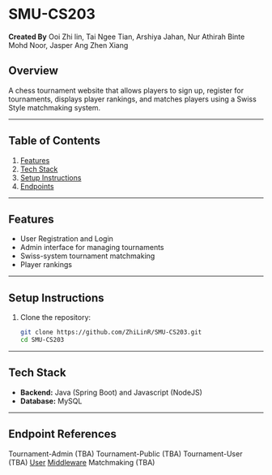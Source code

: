 # SMU-CS203

**Created By**
Ooi Zhi lin, Tai Ngee Tian, Arshiya Jahan, Nur Athirah Binte Mohd Noor, Jasper Ang Zhen Xiang

## Overview

A chess tournament website that allows players to sign up, register for tournaments, displays player rankings, and matches players using a Swiss Style matchmaking system.

---

## Table of Contents

1. [Features](#features)
2. [Tech Stack](#tech-stack)
3. [Setup Instructions](#setup-instructions)
4. [Endpoints](#endpoint-references)

---

## Features

- User Registration and Login
- Admin interface for managing tournaments
- Swiss-system tournament matchmaking
- Player rankings

---

## Setup Instructions

1. Clone the repository:

   ```bash
   git clone https://github.com/ZhiLinR/SMU-CS203.git
   cd SMU-CS203

---

## Tech Stack

- **Backend:** Java (Spring Boot) and Javascript (NodeJS)
- **Database:** MySQL

---

## Endpoint References

Tournament-Admin (TBA)
Tournament-Public (TBA)
Tournament-User (TBA)
[User](https://github.com/ZhiLinR/SMU-CS203/blob/main/Backend/User/README.md)
[Middleware](https://github.com/ZhiLinR/SMU-CS203/blob/main/Backend/Middleware/README.md)
Matchmaking (TBA)
